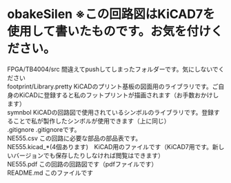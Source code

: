 # obakeSilen              ※この回路図はKiCAD7を使用して書いたものです。お気を付けください。<br>
FPGA/TB4004/src            間違えてpushしてしまったフォルダーです。気にしないでください<br>
footprint/Library.pretty   KiCADのプリント基板の図面用のライブラリです。ご自身のKiCADに登録すると私のフットプリントが描画されます（お手数おかけします）<br>
symnbol                    KiCADの回路図で使用されているシンボルのライブラリです。登録することで私が製作したシンボルが使用できます（上に同じ）<br>
.gitignore                .gitignoreです。<br>
NE555.csv                 この回路に必要な部品の部品表です。<br>
NE555.kicad_*(4個あります)　KiCAD用のファイルです（KiCAD7用です。新しいバージョンでも保存したりしなければ閲覧はできます）<br>
NE555.pdf                  この回路の回路図です（pdfファイルです）<br>
README.md                  このファイルです<br>
